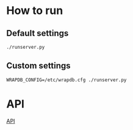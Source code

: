 # How to run

## Default settings
    ./runserver.py

## Custom settings
    WRAPDB_CONFIG=/etc/wrapdb.cfg ./runserver.py

# API
[API](API.md)
